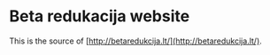 Beta redukacija website
=======================

This is the source of [http://betaredukcija.lt/](http://betaredukcija.lt/).
